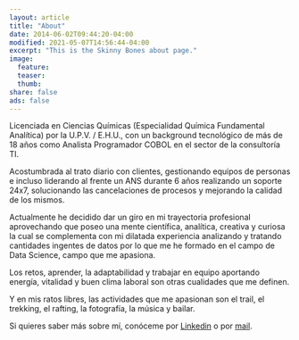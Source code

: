 ```yaml
---
layout: article
title: "About"
date: 2014-06-02T09:44:20-04:00
modified: 2021-05-07T14:56:44-04:00
excerpt: "This is the Skinny Bones about page."
image:
  feature:
  teaser:
  thumb:
share: false
ads: false
---
```


Licenciada en Ciencias Químicas (Especialidad Química Fundamental Analítica) por la U.P.V. / E.H.U., con un background tecnológico de más de 18 años como Analista Programador COBOL en el sector de la consultoría TI.

Acostumbrada al trato diario con clientes, gestionando equipos de personas e incluso liderando al frente un ANS durante 6 años realizando un soporte 24x7, solucionando las cancelaciones de procesos y mejorando la calidad de los mismos.

Actualmente he decidido dar un giro en mi trayectoria profesional aprovechando que poseo una mente científica, analítica, creativa y curiosa la cual se complementa con mi dilatada experiencia analizando y tratando cantidades ingentes de datos por lo que me he formado en el campo de Data Science, campo que me apasiona.

Los retos, aprender, la adaptabilidad y trabajar en equipo aportando energía, vitalidad y buen clima laboral son otras cualidades que me definen.

Y en mis ratos libres, las actividades que me apasionan son el trail, el trekking, el rafting, la fotografía, la música y bailar. 

Si quieres saber más sobre mí, conóceme por [Linkedin](https://www.linkedin.com/in/sonia-dosio-revenga-17812245) o por [mail](mailto:sdosiorevenga@gmail.com).

